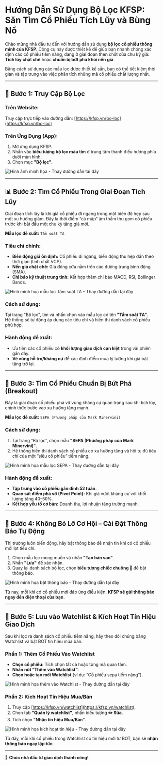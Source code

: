 # Hướng Dẫn Sử Dụng Bộ Lọc KFSP: Săn Tìm Cổ Phiếu Tích Lũy và Bùng Nổ

Chào mừng nhà đầu tư đến với hướng dẫn sử dụng **bộ lọc cổ phiếu thông minh của KFSP**. Công cụ này được thiết kế để giúp bạn nhanh chóng xác định các cổ phiếu tiềm năng, đang ở giai đoạn then chốt của chu kỳ giá: **Tích lũy chặt chẽ** hoặc **chuẩn bị bứt phá khỏi nền giá**.

Bằng cách sử dụng các mẫu lọc được thiết kế sẵn, bạn có thể tiết kiệm thời gian và tập trung vào việc phân tích những mã cổ phiếu chất lượng nhất.

---

## 🧭 Bước 1: Truy Cập Bộ Lọc

### Trên Website:
Truy cập trực tiếp vào đường dẫn: [https://kfsp.vn/bo-loc](https://kfsp.vn/bo-loc)

### Trên Ứng Dụng (App):
1. Mở ứng dụng KFSP.  
2. Nhấn vào **biểu tượng bộ lọc màu tím** ở trung tâm thanh điều hướng phía dưới màn hình.  
3. Chọn mục **"Bộ lọc"**.  

![Hình ảnh minh họa - Thay đường dẫn tại đây](assets/bo-loc-app.jpg)

---

## 📊 Bước 2: Tìm Cổ Phiếu Trong Giai Đoạn Tích Lũy

Giai đoạn tích lũy là khi giá cổ phiếu đi ngang trong một biên độ hẹp sau một xu hướng giảm. Đây là thời điểm “cá mập” âm thầm thu gom cổ phiếu trước khi bắt đầu một chu kỳ tăng giá mới.

**Mẫu lọc đề xuất:** `Tầm soát TA`

### Tiêu chí chính:
- **Biến động giá ổn định:** Cổ phiếu đi ngang, biến động thu hẹp dần theo thời gian (tính chất VCP).  
- **Nền giá chặt chẽ:** Giá đóng cửa nằm trên các đường trung bình động (SMA).  
- **Chỉ báo kỹ thuật trung tính:** Kết hợp thêm chỉ báo MACD, RSI, Bollinger Bands.  

![Hình minh họa mẫu lọc Tầm soát TA - Thay đường dẫn tại đây](assets/tam-soat-ta.png)

### Cách sử dụng:
Tại trang "Bộ lọc", tìm và nhấn chọn vào mẫu lọc có tên **"Tầm soát TA"**.  
Hệ thống sẽ tự động áp dụng các tiêu chí và hiển thị danh sách cổ phiếu phù hợp.

### Hành động đề xuất:
- Ưu tiên các cổ phiếu có **khối lượng giao dịch cạn kiệt** trong vài phiên gần đây.  
- **Vẽ vùng hỗ trợ/kháng cự** để xác định điểm mua lý tưởng khi giá bật tăng trở lại.

---

## 🚀 Bước 3: Tìm Cổ Phiếu Chuẩn Bị Bứt Phá (Breakout)

Đây là giai đoạn cổ phiếu phá vỡ vùng kháng cự quan trọng sau khi tích lũy, chính thức bước vào xu hướng tăng mạnh.

**Mẫu lọc đề xuất:** `SEPA (Phương pháp của Mark Minervini)`

### Cách sử dụng:
1. Tại trang “Bộ lọc”, chọn mẫu **"SEPA (Phương pháp của Mark Minervini)"**.  
2. Hệ thống hiển thị danh sách cổ phiếu có xu hướng tăng và hội tụ đủ tiêu chí của một “siêu cổ phiếu” tiềm năng.

![Hình minh họa mẫu lọc SEPA - Thay đường dẫn tại đây](assets/sepa.png)

### Hành động đề xuất:
- **Tập trung vào cổ phiếu gần đỉnh 52 tuần.**  
- **Quan sát điểm phá vỡ (Pivot Point):** Khi giá vượt kháng cự với khối lượng tăng 40–50%.  
- **Kết hợp yếu tố cơ bản:** Doanh thu, lợi nhuận tăng trưởng mạnh.

---

## 🔔 Bước 4: Không Bỏ Lỡ Cơ Hội – Cài Đặt Thông Báo Tự Động

Thị trường luôn biến động, hãy bật thông báo để nhận tin khi có cổ phiếu mới lọt tiêu chí.

1. Chọn mẫu lọc mong muốn và nhấn **"Tạo bản sao"**.  
2. Nhấn **"Lưu"** để xác nhận.  
3. Quay lại danh sách bộ lọc, chọn **biểu tượng chiếc chuông 🔔** để bật thông báo.

![Hình minh họa bật thông báo - Thay đường dẫn tại đây](assets/bo-loc-thong-bao.png)

Từ nay, mỗi khi có cổ phiếu mới đáp ứng điều kiện, **KFSP sẽ gửi thông báo ngay đến điện thoại của bạn.**

---

## 🧩 Bước 5: Lưu vào Watchlist & Kích Hoạt Tín Hiệu Giao Dịch

Sau khi lọc ra danh sách cổ phiếu tiềm năng, hãy theo dõi chúng bằng Watchlist và bật BOT tín hiệu mua bán.

### Phần 1: Thêm Cổ Phiếu Vào Watchlist
- **Chọn cổ phiếu:** Tích chọn tất cả hoặc từng mã quan tâm.  
- **Nhấn nút “Thêm vào Watchlist”**.  
- **Chọn hoặc tạo mới Watchlist** (ví dụ: “Cổ phiếu sepa tiềm năng”).  

![Hình minh họa thêm vào Watchlist - Thay đường dẫn tại đây](assets/watchlist-add.png)

### Phần 2: Kích Hoạt Tín Hiệu Mua/Bán
1. Truy cập [https://kfsp.vn/watchlist](https://kfsp.vn/watchlist).  
2. Chọn tab **"Quản lý watchlist"**, nhấn biểu tượng **✏️ Sửa**.  
3. Tích chọn **"Nhận tín hiệu Mua/Bán"**.

![Hình minh họa kích hoạt tín hiệu - Thay đường dẫn tại đây](assets/watchlist-signal.png)

Từ đây, mỗi khi cổ phiếu trong Watchlist có tín hiệu mới từ BOT, bạn sẽ **nhận thông báo ngay lập tức**.

---

🎯 **Chúc nhà đầu tư giao dịch thành công!**
